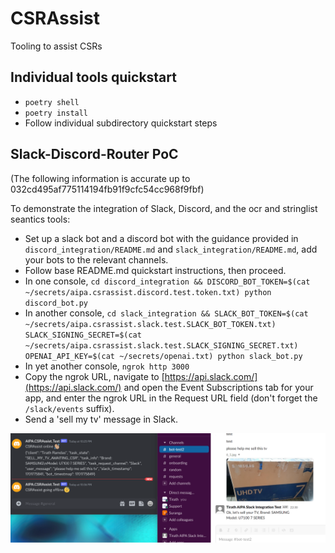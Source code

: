 # CSRAssist
Tooling to assist CSRs

## Individual tools quickstart
* `poetry shell`
* `poetry install`
* Follow individual subdirectory quickstart steps

## Slack-Discord-Router PoC

(The following information is accurate up to 032cd495af775114194fb91f9cfc54cc968f9fbf)

To demonstrate the integration of Slack, Discord, and the ocr and stringlist seantics tools:

* Set up a slack bot and a discord bot with the guidance provided in `discord_integration/README.md` and `slack_integration/README.md`, add your bots to the relevant channels.
* Follow base README.md quickstart instructions, then proceed.
* In one console, `cd discord_integration && DISCORD_BOT_TOKEN=$(cat ~/secrets/aipa.csrassist.discord.test.token.txt) python discord_bot.py`
* In another console, `cd slack_integration && SLACK_BOT_TOKEN=$(cat ~/secrets/aipa.csrassist.slack.test.SLACK_BOT_TOKEN.txt) SLACK_SIGNING_SECRET=$(cat ~/secrets/aipa.csrassist.slack.test.SLACK_SIGNING_SECRET.txt) OPENAI_API_KEY=$(cat ~/secrets/openai.txt) python slack_bot.py`
* In yet another console, `ngrok http 3000`
* Copy the ngrok URL, navigate to [https://api.slack.com/](https://api.slack.com/) and open the Event Subscriptions tab for your app, and enter the ngrok URL in the Request URL field (don't forget the `/slack/events` suffix).
* Send a 'sell my tv' message in Slack.

!['Sell-my-TV message in Slack propogates to '](screenshot.png "Screenshot")
